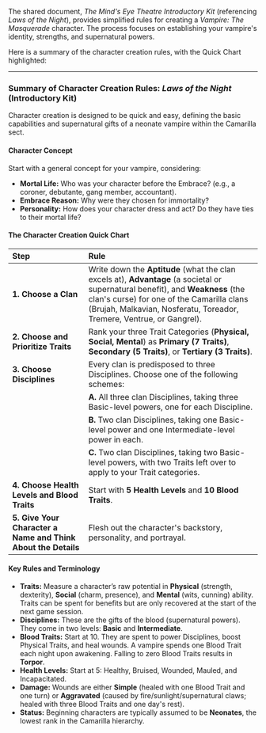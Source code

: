 The shared document, *The Mind's Eye Theatre Introductory Kit* (referencing *Laws of the Night*), provides simplified rules for creating a *Vampire: The Masquerade* character. The process focuses on establishing your vampire's identity, strengths, and supernatural powers.

Here is a summary of the character creation rules, with the Quick Chart highlighted:

***

### Summary of Character Creation Rules: *Laws of the Night* (Introductory Kit)

Character creation is designed to be quick and easy, defining the basic capabilities and supernatural gifts of a neonate vampire within the Camarilla sect.

#### Character Concept
Start with a general concept for your vampire, considering:
* **Mortal Life:** Who was your character before the Embrace? (e.g., a coroner, debutante, gang member, accountant).
* **Embrace Reason:** Why were they chosen for immortality?
* **Personality:** How does your character dress and act? Do they have ties to their mortal life?

#### The Character Creation Quick Chart

| Step | Rule |
| :--- | :--- |
| **1. Choose a Clan** | Write down the **Aptitude** (what the clan excels at), **Advantage** (a societal or supernatural benefit), and **Weakness** (the clan's curse) for one of the Camarilla clans (Brujah, Malkavian, Nosferatu, Toreador, Tremere, Ventrue, or Gangrel). |
| **2. Choose and Prioritize Traits** | Rank your three Trait Categories (**Physical, Social, Mental**) as **Primary (7 Traits)**, **Secondary (5 Traits)**, or **Tertiary (3 Traits)**. |
| **3. Choose Disciplines** | Every clan is predisposed to three Disciplines. Choose one of the following schemes: |
| | **A.** All three clan Disciplines, taking three Basic-level powers, one for each Discipline. |
| | **B.** Two clan Disciplines, taking one Basic-level power and one Intermediate-level power in each. |
| | **C.** Two clan Disciplines, taking two Basic-level powers, with two Traits left over to apply to your Trait categories. |
| **4. Choose Health Levels and Blood Traits** | Start with **5 Health Levels** and **10 Blood Traits**. |
| **5. Give Your Character a Name and Think About the Details** | Flesh out the character's backstory, personality, and portrayal. |

#### Key Rules and Terminology

* **Traits:** Measure a character’s raw potential in **Physical** (strength, dexterity), **Social** (charm, presence), and **Mental** (wits, cunning) ability. Traits can be spent for benefits but are only recovered at the start of the next game session.
* **Disciplines:** These are the gifts of the blood (supernatural powers). They come in two levels: **Basic** and **Intermediate**.
* **Blood Traits:** Start at 10. They are spent to power Disciplines, boost Physical Traits, and heal wounds. A vampire spends one Blood Trait each night upon awakening. Falling to zero Blood Traits results in **Torpor**.
* **Health Levels:** Start at 5: Healthy, Bruised, Wounded, Mauled, and Incapacitated.
* **Damage:** Wounds are either **Simple** (healed with one Blood Trait and one turn) or **Aggravated** (caused by fire/sunlight/supernatural claws; healed with three Blood Traits and one day's rest).
* **Status:** Beginning characters are typically assumed to be **Neonates**, the lowest rank in the Camarilla hierarchy.
